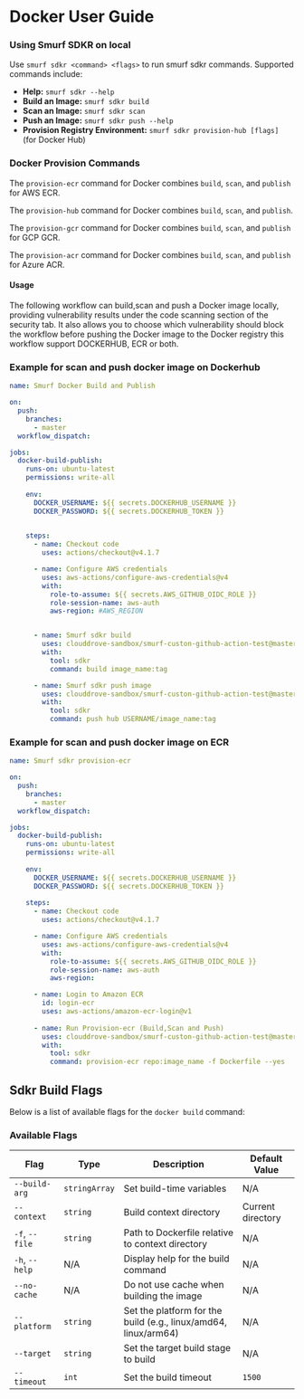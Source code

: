 # Docker User Guide

### Using Smurf SDKR on local

Use `smurf sdkr <command> <flags>` to run smurf sdkr commands. Supported commands include:

- **Help:** `smurf sdkr --help`
- **Build an Image:** `smurf sdkr build`
- **Scan an Image:** `smurf sdkr scan`
- **Push an Image:** `smurf sdkr push --help`
- **Provision Registry Environment:** `smurf sdkr provision-hub [flags] `(for Docker Hub)

### Docker Provision Commands

The `provision-ecr` command for Docker combines `build`, `scan`, and `publish` for AWS ECR.  

The `provision-hub` command for Docker combines `build`, `scan`, and `publish`.  

The `provision-gcr` command for Docker combines `build`, `scan`, and `publish` for GCP GCR.  

The `provision-acr` command for Docker combines `build`, `scan`, and `publish` for Azure ACR.  


#### Usage
The following workflow can build,scan and push a Docker image locally, providing vulnerability results under the code scanning section of the security tab. It also allows you to choose which vulnerability should block the workflow before pushing the Docker image to the Docker registry this workflow support DOCKERHUB, ECR or both.

### Example for scan and push docker image on Dockerhub

```yaml
name: Smurf Docker Build and Publish

on:
  push:
    branches:
      - master
  workflow_dispatch:

jobs:
  docker-build-publish:
    runs-on: ubuntu-latest
    permissions: write-all
    
    env:
      DOCKER_USERNAME: ${{ secrets.DOCKERHUB_USERNAME }}
      DOCKER_PASSWORD: ${{ secrets.DOCKERHUB_TOKEN }}
    

    steps:
      - name: Checkout code
        uses: actions/checkout@v4.1.7

      - name: Configure AWS credentials
        uses: aws-actions/configure-aws-credentials@v4
        with:
          role-to-assume: ${{ secrets.AWS_GITHUB_OIDC_ROLE }}
          role-session-name: aws-auth
          aws-region: #AWS_REGION


      - name: Smurf sdkr build
        uses: clouddrove-sandbox/smurf-custon-github-action-test@master
        with:
          tool: sdkr
          command: build image_name:tag

      - name: Smurf sdkr push image
        uses: clouddrove-sandbox/smurf-custon-github-action-test@master
        with: 
          tool: sdkr
          command: push hub USERNAME/image_name:tag
```

### Example for scan and push docker image on ECR

```yaml
name: Smurf sdkr provision-ecr

on:
  push:
    branches:
      - master
  workflow_dispatch:

jobs:
  docker-build-publish:
    runs-on: ubuntu-latest
    permissions: write-all
    
    env:
      DOCKER_USERNAME: ${{ secrets.DOCKERHUB_USERNAME }}
      DOCKER_PASSWORD: ${{ secrets.DOCKERHUB_TOKEN }}
     
    steps:
      - name: Checkout code
        uses: actions/checkout@v4.1.7

      - name: Configure AWS credentials
        uses: aws-actions/configure-aws-credentials@v4
        with:
          role-to-assume: ${{ secrets.AWS_GITHUB_OIDC_ROLE }}
          role-session-name: aws-auth
          aws-region: 

      - name: Login to Amazon ECR
        id: login-ecr
        uses: aws-actions/amazon-ecr-login@v1
 
      - name: Run Provision-ecr (Build,Scan and Push)
        uses: clouddrove-sandbox/smurf-custon-github-action-test@master
        with:
          tool: sdkr
          command: provision-ecr repo:image_name -f Dockerfile --yes
```

## Sdkr Build Flags

Below is a list of available flags for the `docker build` command:

### Available Flags

| Flag                      | Type          | Description                                          | Default Value            |
|---------------------------|--------------|------------------------------------------------------|--------------------------|
| `--build-arg`            | `stringArray` | Set build-time variables                            | N/A                      |
| `--context`              | `string`      | Build context directory                            | Current directory        |
| `-f`, `--file`           | `string`      | Path to Dockerfile relative to context directory   | N/A                      |
| `-h`, `--help`           | N/A           | Display help for the build command                 | N/A                      |
| `--no-cache`             | N/A           | Do not use cache when building the image           | N/A                      |
| `--platform`             | `string`      | Set the platform for the build (e.g., linux/amd64, linux/arm64) | N/A |
| `--target`               | `string`      | Set the target build stage to build                | N/A                      |
| `--timeout`              | `int`         | Set the build timeout                              | `1500`                   |



